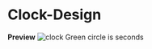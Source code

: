 # Clock-Design
**Preview**
![clock](https://user-images.githubusercontent.com/98704712/174107182-d2d89904-69ba-4f48-a042-4e214d6e23f3.png)
Green circle is seconds
